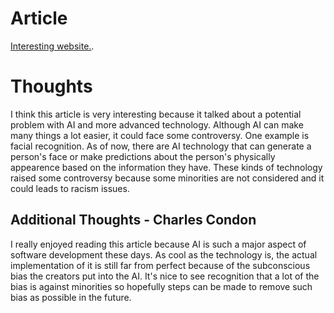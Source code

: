 # Article
[Interesting website.](https://www.nature.com/articles/d41586-020-00160-y).

# Thoughts
I think this article is very interesting because it talked about a potential problem with AI and more advanced technology. Although AI can make many things a lot easier, it could face some controversy. One example is facial recognition. As of now, there are AI technology that can generate a person's face or make predictions about the person's physically appearence based on the information they have. These kinds of technology raised some controversy because some minorities are not considered and it could leads to racism issues. 


## Additional Thoughts - Charles Condon
I really enjoyed reading this article because AI is such a major aspect of software development these days. As cool as the technology is, the actual implementation of it is still far from perfect because of the subconscious bias the creators put into the AI. It's nice to see recognition that a lot of the bias is against minorities so hopefully steps can be made to remove such bias as possible in the future.